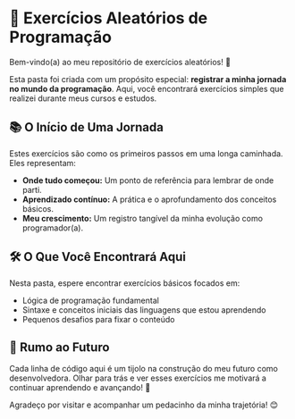 # 🚀 Exercícios Aleatórios de Programação

Bem-vindo(a) ao meu repositório de exercícios aleatórios! 🎉

Esta pasta foi criada com um propósito especial: **registrar a minha jornada no mundo da programação**. Aqui, você encontrará exercícios simples que realizei durante meus cursos e estudos.

## 📚 O Início de Uma Jornada

Estes exercícios são como os primeiros passos em uma longa caminhada. Eles representam:

* **Onde tudo começou:** Um ponto de referência para lembrar de onde parti.
* **Aprendizado contínuo:** A prática e o aprofundamento dos conceitos básicos.
* **Meu crescimento:** Um registro tangível da minha evolução como programador(a).

## 🛠️ O Que Você Encontrará Aqui

Nesta pasta, espere encontrar exercícios básicos focados em:

* Lógica de programação fundamental
* Sintaxe e conceitos iniciais das linguagens que estou aprendendo
* Pequenos desafios para fixar o conteúdo

## 🎯 Rumo ao Futuro

Cada linha de código aqui é um tijolo na construção do meu futuro como desenvolvedora. Olhar para trás e ver esses exercícios me motivará a continuar aprendendo e avançando! 💪

Agradeço por visitar e acompanhar um pedacinho da minha trajetória! 😊
